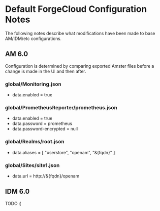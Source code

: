 # Default ForgeCloud Configuration Notes

The following notes describe what modifications have been made to base AM/IDM/etc configurations.

## AM 6.0

Configuration is determined by comparing exported Amster files before a change is made in the UI and then after.

### global/Monitoring.json

- data.enabled = true

### global/PrometheusReporter/prometheus.json

- data.enabled = true
- data.password = prometheus
- data.password-encrypted = null

### global/Realms/root.json

- data.aliases = [ "userstore", "openam", "&{fqdn}" ]

### global/Sites/site1.json

- data.url = http://&{fqdn}/openam

## IDM 6.0

TODO :)